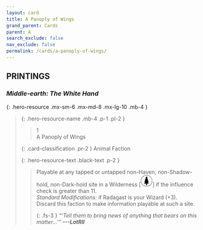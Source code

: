 ```yaml
---
layout: card
title: A Panoply of Wings
grand_parent: Cards
parent: A
search_exclude: false
nav_exclude: false
permalink: /cards/a-panoply-of-wings/
---
```


## PRINTINGS


### _Middle-earth: The White Hand_

{: .hero-resource .mx-sm-6 .mx-md-8 .mx-lg-10 .mb-4 }
> {: .hero-resource-name .mb-4 .p-1 .pl-2 }
> > <div class="card-mp">1</div>
> > <div class="card-name">A Panoply of Wings</div>
>
> {: .card-classification .pr-2 }
> Animal Faction
>
> {: .hero-resource-text .black-text .p-2 }
> > Playable at any tapped or untapped non-Haven, non-Shadow-hold, non-Dark-hold site in a Wilderness \[![](/assets/images/wilderness.svg)] if the influence check is greater than 11.  <br>_Standard Modifications:_ if Radagast is your Wizard (+3). Discard this faction to make information playable at such a site. 
> > 
> > {: .fs-3 } 
> > _“‘Tell them to bring news of anything that bears on this matter...’”_ ***---&#65279;LotRII*** 
> 
